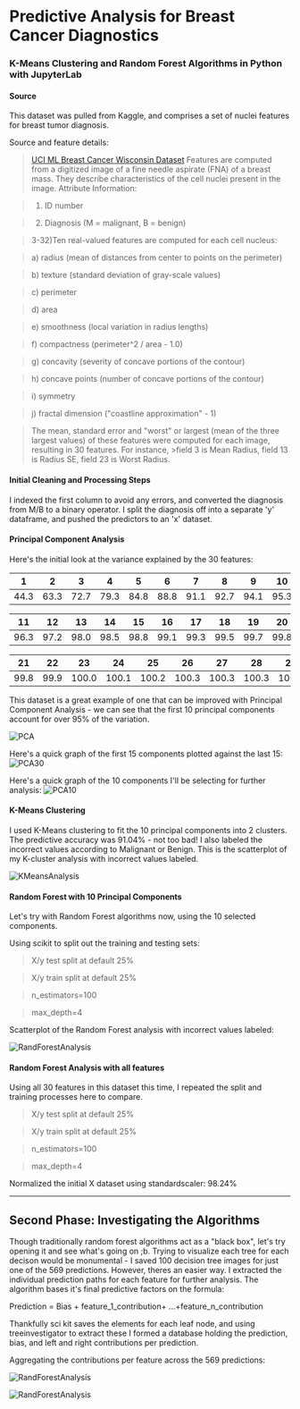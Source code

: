 
# Predictive Analysis for Breast Cancer Diagnostics 
### K-Means Clustering and Random Forest Algorithms in Python with JupyterLab

####  Source
This dataset was pulled from Kaggle, and comprises a set of nuclei features for breast tumor diagnosis. 

Source and feature details:
>[UCI ML Breast Cancer Wisconsin Dataset](https://www.kaggle.com/uciml/breast-cancer-wisconsin-data)
>Features are computed from a digitized image of a fine needle aspirate (FNA) of a breast mass. They describe characteristics of the cell nuclei present in the image.
>Attribute Information:

>1) ID number

>2) Diagnosis (M = malignant, B = benign)

>3-32)Ten real-valued features are computed for each cell nucleus:

>a) radius (mean of distances from center to points on the perimeter)

>b) texture (standard deviation of gray-scale values)

>c) perimeter

>d) area

>e) smoothness (local variation in radius lengths)

>f) compactness (perimeter^2 / area - 1.0)

>g) concavity (severity of concave portions of the contour)

>h) concave points (number of concave portions of the contour)

>i) symmetry

>j) fractal dimension ("coastline approximation" - 1)

>The mean, standard error and "worst" or largest (mean of the three largest values) of these features were computed for each image, resulting in 30 features. For instance, >field 3 is Mean Radius, field 13 is Radius SE, field 23 is Worst Radius.

####  Initial Cleaning and Processing Steps

I indexed the first column to avoid any errors, and converted the diagnosis from M/B to a binary operator. I split the diagnosis off into a separate 'y' dataframe, and pushed the predictors to an 'x' dataset. 

####  Principal Component Analysis

Here's the initial look at the variance explained by the 30 features:

| 1     | 2    | 3     | 4     | 5     | 6     | 7     | 8     | 9     | 10    |
|-------|------|-------|-------|-------|-------|-------|-------|-------|-------|
| 44.3  | 63.3 | 72.7  | 79.3  | 84.8  | 88.8  | 91.1  | 92.7  | 94.1  | 95.3  |

|  11    |   12   |  13    |  14    |  15    |  16    |  17    |  18    |  19    |  20    |
|--------|--------|--------|--------|--------|--------|--------|--------|--------|--------|
|  96.3  |   97.2 |  98.0  |  98.5  |  98.8  |  99.1  |  99.3  |  99.5  |  99.7  |  99.8  |

|  21    | 22   | 23    | 24    | 25    | 26    | 27    | 28    | 29    | 30    |
|--------|-------|-------|-------|-------|-------|-------|-------|-------|-------|
|  99.8  |  99.9 | 100.0 | 100.1 | 100.2 | 100.3 | 100.3 | 100.3 | 100.3 | 100.3 |

This dataset is a great example of one that can be improved with Principal Component Analysis - we can see that the first 10 principal components account for over 95% of the variation. 

![PCA](https://github.com/ElishaPhillips/Python-K-Means-RandomForest-Wisconsin-Breast-Cancer-Diagnostics/blob/067a1fe05c20a5ec0574d580becd5664fd1c97c9/Graphs/pca.png)

Here's a quick graph of the first 15 components plotted against the last 15:
![PCA30](https://github.com/ElishaPhillips/Python-K-Means-RandomForest-Wisconsin-Breast-Cancer-Diagnostics/blob/9c7d169e99817ed944578b93f33bdc127881913a/Graphs/Visualising30.png)

Here's a quick graph of the 10 components I'll be selecting for further analysis:
![PCA10](https://github.com/ElishaPhillips/Python-K-Means-RandomForest-Wisconsin-Breast-Cancer-Diagnostics/blob/9c7d169e99817ed944578b93f33bdc127881913a/Graphs/Visualising10.png)

####  K-Means Clustering

I used K-Means clustering to fit the 10 principal components into 2 clusters. The predictive accuracy was 91.04% - not too bad! 
I also labeled the incorrect values according to Malignant or Benign. This is the scatterplot of my K-cluster analysis with incorrect values labeled.

![KMeansAnalysis](https://github.com/ElishaPhillips/Python-K-Means-RandomForest-Wisconsin-Breast-Cancer-Diagnostics/blob/9c7d169e99817ed944578b93f33bdc127881913a/Graphs/BCWD.KCluster.png)

####  Random Forest with 10 Principal Components

Let's try with Random Forest algorithms now, using the 10 selected components. 

Using scikit to split out the training and testing sets:

> X/y test split at default 25%

> X/y train split at default 25%

>n_estimators=100

>max_depth=4

Scatterplot of the Random Forest analysis with incorrect values labeled:

![RandForestAnalysis](https://github.com/ElishaPhillips/Python-K-Means-RandomForest-Wisconsin-Breast-Cancer-Diagnostics/blob/9c7d169e99817ed944578b93f33bdc127881913a/Graphs/BCWD.RandTree.png)

####  Random Forest Analysis with all features

Using all 30 features in this dataset this time, I repeated the split and training processes here to compare. 

> X/y test split at default 25%

> X/y train split at default 25%

>n_estimators=100

>max_depth=4

Normalized the initial X dataset using standardscaler: 98.24%
______________________________________________________________________________________________________________________________________________

## Second Phase: Investigating the Algorithms

Though traditionally random forest algorithms act as a "black box", let's try opening it and see what's going on ;b. Trying to visualize each tree for each decison would be monumental - I saved 100 decision tree images for just one of the 569 predictions. However, theres an easier way. I extracted the individual prediction paths for each feature for further analysis. The algorithm bases it's final predictive factors on the formula:

Prediction = Bias + feature_1_contribution+ …+feature_n_contribution

Thankfully sci kit saves the elements for each leaf node, and using treeinvestigator to extract these I formed a database holding the prediction, bias, and left and right contributions per prediction.

Aggregating the contributions per feature across the 569 predictions:

![RandForestAnalysis](https://github.com/ElishaPhillips/Python_K_Means_Random_Forest_Breast_Cancer_Diagnostics/blob/a12459c25c54722f6b0e0da53e19e3d7ea2e5991/Graphs/ModelB.png)

![RandForestAnalysis](https://github.com/ElishaPhillips/Python_K_Means_Random_Forest_Breast_Cancer_Diagnostics/blob/a12459c25c54722f6b0e0da53e19e3d7ea2e5991/Graphs/ModelA.png)






